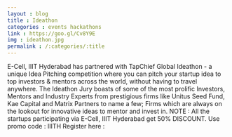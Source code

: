 ```yaml
---
layout : blog
title : Ideathon
categories : events hackathons
link : https://goo.gl/Cv8Y9E
img : ideathon.jpg 
permalink : /:categories/:title
---
```


 E-Cell, IIIT Hyderabad has partnered with TapChief Global Ideathon - a unique Idea Pitching competition where you can pitch your startup idea to top investors & mentors across the world, without having to travel anywhere. The Ideathon Jury boasts of some of the most prolific Investors, Mentors and Industry Experts from prestigious firms like Unitus Seed Fund, Kae Capital and Matrix Partners to name a few; Firms which are always on the lookout for innovative ideas to mentor and invest in. NOTE : All the startups participating via E-Cell, IIIT Hyderabad get 50% DISCOUNT. Use promo code : IIITH Register here : 